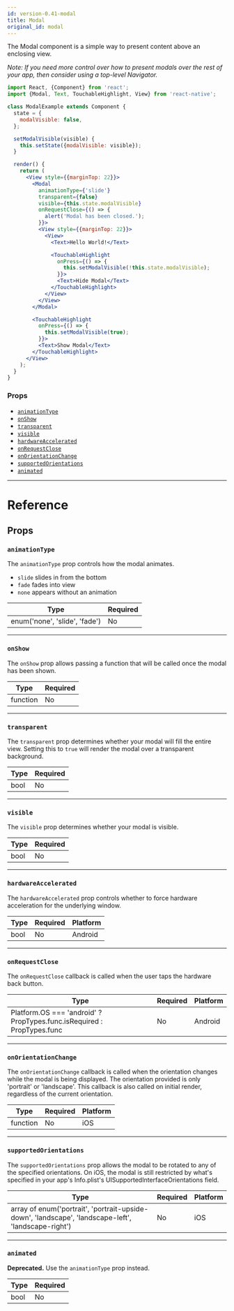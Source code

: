 ```yaml
---
id: version-0.41-modal
title: Modal
original_id: modal
---
```


The Modal component is a simple way to present content above an enclosing view.

_Note: If you need more control over how to present modals over the rest of your app, then consider using a top-level Navigator._

```jsx
import React, {Component} from 'react';
import {Modal, Text, TouchableHighlight, View} from 'react-native';

class ModalExample extends Component {
  state = {
    modalVisible: false,
  };

  setModalVisible(visible) {
    this.setState({modalVisible: visible});
  }

  render() {
    return (
      <View style={{marginTop: 22}}>
        <Modal
          animationType={'slide'}
          transparent={false}
          visible={this.state.modalVisible}
          onRequestClose={() => {
            alert('Modal has been closed.');
          }}>
          <View style={{marginTop: 22}}>
            <View>
              <Text>Hello World!</Text>

              <TouchableHighlight
                onPress={() => {
                  this.setModalVisible(!this.state.modalVisible);
                }}>
                <Text>Hide Modal</Text>
              </TouchableHighlight>
            </View>
          </View>
        </Modal>

        <TouchableHighlight
          onPress={() => {
            this.setModalVisible(true);
          }}>
          <Text>Show Modal</Text>
        </TouchableHighlight>
      </View>
    );
  }
}
```

### Props

- [`animationType`](modal.md#animationtype)
- [`onShow`](modal.md#onshow)
- [`transparent`](modal.md#transparent)
- [`visible`](modal.md#visible)
- [`hardwareAccelerated`](modal.md#hardwareaccelerated)
- [`onRequestClose`](modal.md#onrequestclose)
- [`onOrientationChange`](modal.md#onorientationchange)
- [`supportedOrientations`](modal.md#supportedorientations)
- [`animated`](modal.md#animated)

---

# Reference

## Props

### `animationType`

The `animationType` prop controls how the modal animates.

- `slide` slides in from the bottom
- `fade` fades into view
- `none` appears without an animation

| Type                          | Required |
| ----------------------------- | -------- |
| enum('none', 'slide', 'fade') | No       |

---

### `onShow`

The `onShow` prop allows passing a function that will be called once the modal has been shown.

| Type     | Required |
| -------- | -------- |
| function | No       |

---

### `transparent`

The `transparent` prop determines whether your modal will fill the entire view. Setting this to `true` will render the modal over a transparent background.

| Type | Required |
| ---- | -------- |
| bool | No       |

---

### `visible`

The `visible` prop determines whether your modal is visible.

| Type | Required |
| ---- | -------- |
| bool | No       |

---

### `hardwareAccelerated`

The `hardwareAccelerated` prop controls whether to force hardware acceleration for the underlying window.

| Type | Required | Platform |
| ---- | -------- | -------- |
| bool | No       | Android  |

---

### `onRequestClose`

The `onRequestClose` callback is called when the user taps the hardware back button.

| Type                                                                   | Required | Platform |
| ---------------------------------------------------------------------- | -------- | -------- |
| Platform.OS === 'android' ? PropTypes.func.isRequired : PropTypes.func | No       | Android  |

---

### `onOrientationChange`

The `onOrientationChange` callback is called when the orientation changes while the modal is being displayed. The orientation provided is only 'portrait' or 'landscape'. This callback is also called on initial render, regardless of the current orientation.

| Type     | Required | Platform |
| -------- | -------- | -------- |
| function | No       | iOS      |

---

### `supportedOrientations`

The `supportedOrientations` prop allows the modal to be rotated to any of the specified orientations. On iOS, the modal is still restricted by what's specified in your app's Info.plist's UISupportedInterfaceOrientations field.

| Type                                                                                                | Required | Platform |
| --------------------------------------------------------------------------------------------------- | -------- | -------- |
| array of enum('portrait', 'portrait-upside-down', 'landscape', 'landscape-left', 'landscape-right') | No       | iOS      |

---

### `animated`

**Deprecated.** Use the `animationType` prop instead.

| Type | Required |
| ---- | -------- |
| bool | No       |
